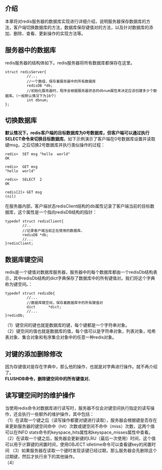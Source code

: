 ## 介绍
本章将对redis服务器的数据库实现进行详细介绍，说明服务器保存数据库的方法，客户端切换数据库的方法，数据库保存键值对的方法，以及针对数据库的添加、删除、查看、更新操作的实现方法等。  
## 服务器中的数据库  
redis服务器的结构体如下。redis服务器将所有数据库都保存在这里。  
```
struct redisServer{
          //...
          //一个数组，保存着服务器中的所有数据库
          redisDB *db;
          //初始化服务器时，程序会根据服务器状态的dbnum属性来决定应该创建多少个数据库。（一般默认情况下为16个）
          int dbnum;
};
```
## 切换数据库  
**默认情况下，redis客户端的目标数据库为0号数据库，但客户端可以通过执行SELECT命令来切换目标数据库**。如下示例演示了客户端在0号数据库设置并读取键msg，之后切换2号数据库并执行类似操作的过程：  
```
redis>  SET msg "hello  world"
OK

redis>  GET msg
"hello  world"

redis>  SELECT  2
OK

redis[2]> GET msg
(nil)
```
在服务器内部，客户端状态redisClient结构的db属性记录了客户端当前的目标数据库，这个属性是一个指向redisDB结构的指针：
```
typedef struct redisClient{
        //..
        //记录客户端当前正在使用的数据库。
        redisDB *db;
        //...
}redisClient;
```
## 数据库键空间   
redis是一个键值对数据库服务器，服务器中的每个数据库都由一个redisDb结构表示，其中redisDb结构的dict字典保存了数据库中的所有键值对。我们将这个字典称为键空间。：  
```
typedef struct redisDb{
          //...
          //数据库键空间，保存着数据库中的所有键值对
          dict      *dict;
          //...
}redisDb;
```
（1）键空间的键也就是数据库的键，每个键都是一个字符串对象。  
（2）键空间的值也就是数据库的值，每个值可以是字符串对象，列表对象，哈希表对象、集合对象和有序集合对象中的任意一种redis对象。  
## 对键的添加删除修改  
因为存键值对是存在字典中，那么他的操作，也就是对字典进行操作。就不再介绍了。  
**FLUSHDB命令，删除键空间中的所有键值对**。   
## 读写键空间时的维护操作  
当使用redis命令对数据库进行读写时，服务器不仅会对键空间执行指定的读写操作，还会执行一些额外的维护操作，其中包括：    
（1）在读取一个键之后（读写操作都要对键进行读取），服务器会根据键是否存在来更新服务器的键空间命中（hit）次数或键空间不命中（miss）次数，这两个值可以在INFO stats命令的keyspace_hits属性和keyspace_misses属性中查看。  
（2）在读取一个键之后，服务器会更新键的LRU（最后一次使用）时间，这个值可以用于计算键的闲置时间，使用OBJECT idletime<key>命令可以查看键key的闲置时间    （3）如果服务器在读取一个键时发现该键已经过期，那么服务器会先删除这个过期键，然后才执行余下的其他操作。   
（4）          


